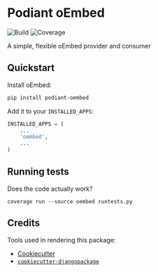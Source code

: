 Podiant oEmbed
==============

![Build](https://git.steadman.io/podiant/oembed/badges/master/build.svg)
![Coverage](https://git.steadman.io/podiant/oembed/badges/master/coverage.svg)

A simple, flexible oEmbed provider and consumer

## Quickstart

Install oEmbed:

```sh
pip install podiant-oembed
```

Add it to your `INSTALLED_APPS`:
```python
INSTALLED_APPS = (
    ...
    'oembed',
    ...
)
```

## Running tests

Does the code actually work?

```
coverage run --source oembed runtests.py
```

## Credits

Tools used in rendering this package:

- [Cookiecutter](https://github.com/audreyr/cookiecutter)
- [`cookiecutter-djangopackage`](https://github.com/pydanny/cookiecutter-djangopackage)
